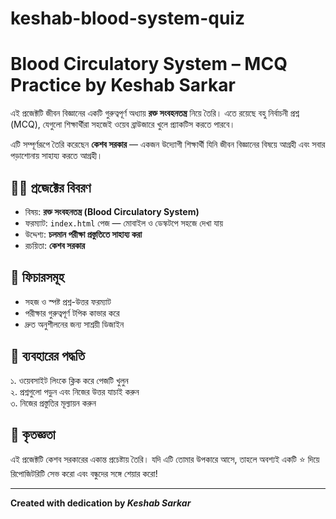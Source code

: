 # keshab-blood-system-quiz
# Blood Circulatory System – MCQ Practice by Keshab Sarkar

এই প্রজেক্টটি জীবন বিজ্ঞানের একটি গুরুত্বপূর্ণ অধ্যায় **রক্ত সংবহনতন্ত্র** নিয়ে তৈরি। এতে রয়েছে বহু নির্বাচনী প্রশ্ন (MCQ), যেগুলো শিক্ষার্থীরা সহজেই ওয়েব ব্রাউজারে খুলে প্র্যাকটিস করতে পারবে।

এটি সম্পূর্ণরূপে তৈরি করেছেন **কেশব সরকার** — একজন উদ্যোগী শিক্ষার্থী যিনি জীবন বিজ্ঞানের বিষয়ে আগ্রহী এবং সবার পড়াশোনায় সাহায্য করতে আগ্রহী।

## 👨‍💻 প্রজেক্টের বিবরণ
- বিষয়: **রক্ত সংবহনতন্ত্র (Blood Circulatory System)**
- ফরম্যাট: `index.html` পেজ — মোবাইল ও ডেস্কটপে সহজে দেখা যায়
- উদ্দেশ্য: **চলমান পরীক্ষা প্রস্তুতিতে সাহায্য করা**
- রচয়িতা: **কেশব সরকার**

## 🧠 ফিচারসমূহ
- সহজ ও স্পষ্ট প্রশ্ন-উত্তর ফরম্যাট
- পরীক্ষার গুরুত্বপূর্ণ টপিক কাভার করে
- দ্রুত অনুশীলনের জন্য সাশ্রয়ী ডিজাইন

## 🚀 ব্যবহারের পদ্ধতি
১. ওয়েবসাইট লিংকে ক্লিক করে পেজটি খুলুন  
২. প্রশ্নগুলো পড়ুন এবং নিজের উত্তর যাচাই করুন  
৩. নিজের প্রস্তুতির মূল্যায়ন করুন  

## 🙌 কৃতজ্ঞতা
এই প্রজেক্টটি কেশব সরকারের একান্ত প্রচেষ্টায় তৈরি। যদি এটি তোমার উপকারে আসে, তাহলে অবশ্যই একটি ⭐ দিয়ে রিপোজিটরিটি সেভ করো এবং বন্ধুদের সঙ্গে শেয়ার করো!

---

**Created with dedication by _Keshab Sarkar_**
